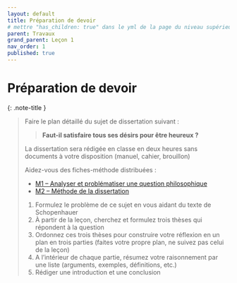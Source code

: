```yaml
---
layout: default
title: Préparation de devoir
# mettre "has_children: true" dans le yml de la page du niveau supérieur
parent: Travaux
grand_parent: Leçon 1
nav_order: 1
published: true
---
```

# Préparation de devoir

{: .note-title }
> Faire le plan détaillé du sujet de dissertation suivant :
>
>> **Faut-il satisfaire tous ses désirs pour être heureux ?**
>
> La dissertation sera rédigée en classe en deux heures sans documents à votre disposition (manuel, cahier, brouillon)  
>
> Aidez-vous des fiches-méthode distribuées :
> - [M1 – Analyser et problématiser une question philosophique](../Methode%201/M1-3.html) 
> - [M2 – Méthode de la dissertation](../methode%202/m2.html)
>
>1.	Formulez le problème de ce sujet en vous aidant du texte de Schopenhauer 
>2.	À partir de la leçon, cherchez et formulez trois thèses qui répondent à la question
>3.	Ordonnez ces trois thèses pour construire votre réflexion en un plan en trois parties (faites votre propre plan, ne suivez pas celui de la leçon)
>4.	A l’intérieur de chaque partie, résumez votre raisonnement par une liste (arguments, exemples, définitions, etc.)
>5.	Rédiger une introduction et une conclusion